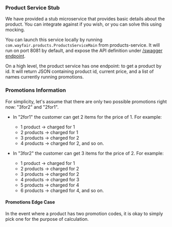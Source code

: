 ### Product Service Stub

We have provided a stub microservice that provides basic details about the product. You can integrate against if you wish, or you can solve this using mocking.

You can launch this service locally by running `com.wayfair.products.ProductsServiceMain` from products-service. It will run on port 8081 by default, and expose the API definition under [/swagger endpoint](http://localhost:8081/swagger).

On a high level, the product service has one endpoint: to get a product by id. It will return JSON containing product id, current price, and a list of names currently running promotions.

### Promotions Information

For simplicity, let's assume that there are only two possible promotions right now: "3for2" and "2for1".

* In "2for1" the customer can get 2 items for the price of 1.
  For example:
    - 1 product -> charged for 1
    - 2 products -> charged for 1
    - 3 products -> charged for 2
    - 4 products -> charged for 2, and so on.

* In "3for2" the customer can get 3 items for the price of 2.
  For example:
    - 1 product -> charged for 1
    - 2 products -> charged for 2
    - 3 products -> charged for 2
    - 4 products -> charged for 3
    - 5 products -> charged for 4
    - 6 products -> charged for 4, and so on.

#### Promotions Edge Case

In the event where a product has two promotion codes, it is okay to simply pick one for the purpose of calculation.